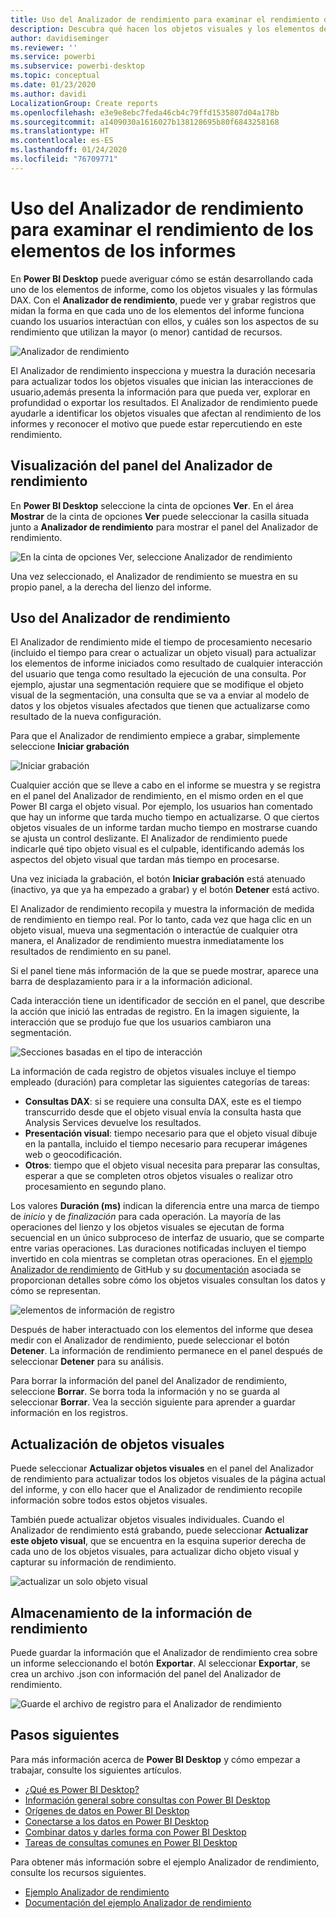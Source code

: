 ```yaml
---
title: Uso del Analizador de rendimiento para examinar el rendimiento de los elementos de los informes en Power BI Desktop
description: Descubra qué hacen los objetos visuales y los elementos de informe en términos de uso de recursos y capacidad de respuesta
author: davidiseminger
ms.reviewer: ''
ms.service: powerbi
ms.subservice: powerbi-desktop
ms.topic: conceptual
ms.date: 01/23/2020
ms.author: davidi
LocalizationGroup: Create reports
ms.openlocfilehash: e3e9e8ebc7feda46cb4c79ffd1535807d04a178b
ms.sourcegitcommit: a1409030a1616027b138128695b80f6843258168
ms.translationtype: HT
ms.contentlocale: es-ES
ms.lasthandoff: 01/24/2020
ms.locfileid: "76709771"
---
```

# <a name="use-performance-analyzer-to-examine-report-element-performance"></a>Uso del Analizador de rendimiento para examinar el rendimiento de los elementos de los informes

En **Power BI Desktop** puede averiguar cómo se están desarrollando cada uno de los elementos de informe, como los objetos visuales y las fórmulas DAX. Con el **Analizador de rendimiento**, puede ver y grabar registros que midan la forma en que cada uno de los elementos del informe funciona cuando los usuarios interactúan con ellos, y cuáles son los aspectos de su rendimiento que utilizan la mayor (o menor) cantidad de recursos.

![Analizador de rendimiento](media/desktop-performance-analyzer/performance-analyzer-01.png)

El Analizador de rendimiento inspecciona y muestra la duración necesaria para actualizar todos los objetos visuales que inician las interacciones de usuario,además presenta la información para que pueda ver, explorar en profundidad o exportar los resultados. El Analizador de rendimiento puede ayudarle a identificar los objetos visuales que afectan al rendimiento de los informes y reconocer el motivo que puede estar repercutiendo en este rendimiento.

## <a name="displaying-the-performance-analyzer-pane"></a>Visualización del panel del Analizador de rendimiento

En **Power BI Desktop** seleccione la cinta de opciones **Ver**. En el área **Mostrar** de la cinta de opciones **Ver** puede seleccionar la casilla situada junto a **Analizador de rendimiento** para mostrar el panel del Analizador de rendimiento.

![En la cinta de opciones Ver, seleccione Analizador de rendimiento](media/desktop-performance-analyzer/performance-analyzer-02.png)

Una vez seleccionado, el Analizador de rendimiento se muestra en su propio panel, a la derecha del lienzo del informe.

## <a name="using-performance-analyzer"></a>Uso del Analizador de rendimiento

El Analizador de rendimiento mide el tiempo de procesamiento necesario (incluido el tiempo para crear o actualizar un objeto visual) para actualizar los elementos de informe iniciados como resultado de cualquier interacción del usuario que tenga como resultado la ejecución de una consulta. Por ejemplo, ajustar una segmentación requiere que se modifique el objeto visual de la segmentación, una consulta que se va a enviar al modelo de datos y los objetos visuales afectados que tienen que actualizarse como resultado de la nueva configuración. 

Para que el Analizador de rendimiento empiece a grabar, simplemente seleccione **Iniciar grabación**

![Iniciar grabación](media/desktop-performance-analyzer/performance-analyzer-03.png)

Cualquier acción que se lleve a cabo en el informe se muestra y se registra en el panel del Analizador de rendimiento, en el mismo orden en el que Power BI carga el objeto visual. Por ejemplo, los usuarios han comentado que hay un informe que tarda mucho tiempo en actualizarse. O que ciertos objetos visuales de un informe tardan mucho tiempo en mostrarse cuando se ajusta un control deslizante. El Analizador de rendimiento puede indicarle qué tipo objeto visual es el culpable, identificando además los aspectos del objeto visual que tardan más tiempo en procesarse. 

Una vez iniciada la grabación, el botón **Iniciar grabación** está atenuado (inactivo, ya que ya ha empezado a grabar) y el botón **Detener** está activo. 

El Analizador de rendimiento recopila y muestra la información de medida de rendimiento en tiempo real. Por lo tanto, cada vez que haga clic en un objeto visual, mueva una segmentación o interactúe de cualquier otra manera, el Analizador de rendimiento muestra inmediatamente los resultados de rendimiento en su panel.

Si el panel tiene más información de la que se puede mostrar, aparece una barra de desplazamiento para ir a la información adicional.

Cada interacción tiene un identificador de sección en el panel, que describe la acción que inició las entradas de registro. En la imagen siguiente, la interacción que se produjo fue que los usuarios cambiaron una segmentación.

![Secciones basadas en el tipo de interacción](media/desktop-performance-analyzer/performance-analyzer-04.png)

La información de cada registro de objetos visuales incluye el tiempo empleado (duración) para completar las siguientes categorías de tareas:

* **Consultas DAX**: si se requiere una consulta DAX, este es el tiempo transcurrido desde que el objeto visual envía la consulta hasta que Analysis Services devuelve los resultados.
* **Presentación visual**: tiempo necesario para que el objeto visual dibuje en la pantalla, incluido el tiempo necesario para recuperar imágenes web o geocodificación. 
* **Otros**: tiempo que el objeto visual necesita para preparar las consultas, esperar a que se completen otros objetos visuales o realizar otro procesamiento en segundo plano.

Los valores **Duración (ms)** indican la diferencia entre una marca de tiempo de *inicio* y de *finalización* para cada operación. La mayoría de las operaciones del lienzo y los objetos visuales se ejecutan de forma secuencial en un único subproceso de interfaz de usuario, que se comparte entre varias operaciones. Las duraciones notificadas incluyen el tiempo invertido en cola mientras se completan otras operaciones. En el [ejemplo Analizador de rendimiento](https://github.com/microsoft/powerbi-desktop-samples/tree/master/Performance%20Analyzer) de GitHub y su [documentación](https://github.com/microsoft/powerbi-desktop-samples/blob/master/Performance%20Analyzer/Power%20BI%20Performance%20Analyzer%20Export%20File%20Format.docx) asociada se proporcionan detalles sobre cómo los objetos visuales consultan los datos y cómo se representan.


![elementos de información de registro](media/desktop-performance-analyzer/performance-analyzer-06.png)

Después de haber interactuado con los elementos del informe que desea medir con el Analizador de rendimiento, puede seleccionar el botón **Detener**. La información de rendimiento permanece en el panel después de seleccionar **Detener** para su análisis.

Para borrar la información del panel del Analizador de rendimiento, seleccione **Borrar**. Se borra toda la información y no se guarda al seleccionar **Borrar**. Vea la sección siguiente para aprender a guardar información en los registros. 

## <a name="refreshing-visuals"></a>Actualización de objetos visuales

Puede seleccionar **Actualizar objetos visuales** en el panel del Analizador de rendimiento para actualizar todos los objetos visuales de la página actual del informe, y con ello hacer que el Analizador de rendimiento recopile información sobre todos estos objetos visuales.

También puede actualizar objetos visuales individuales. Cuando el Analizador de rendimiento está grabando, puede seleccionar **Actualizar este objeto visual**, que se encuentra en la esquina superior derecha de cada uno de los objetos visuales, para actualizar dicho objeto visual y capturar su información de rendimiento.

![actualizar un solo objeto visual](media/desktop-performance-analyzer/performance-analyzer-07.png)

## <a name="saving-performance-information"></a>Almacenamiento de la información de rendimiento

Puede guardar la información que el Analizador de rendimiento crea sobre un informe seleccionando el botón **Exportar**. Al seleccionar **Exportar**, se crea un archivo .json con información del panel del Analizador de rendimiento. 

![Guarde el archivo de registro para el Analizador de rendimiento](media/desktop-performance-analyzer/performance-analyzer-05.png)


## <a name="next-steps"></a>Pasos siguientes
Para más información acerca de **Power BI Desktop** y cómo empezar a trabajar, consulte los siguientes artículos.

* [¿Qué es Power BI Desktop?](desktop-what-is-desktop.md)
* [Información general sobre consultas con Power BI Desktop](desktop-query-overview.md)
* [Orígenes de datos en Power BI Desktop](desktop-data-sources.md)
* [Conectarse a los datos en Power BI Desktop](desktop-connect-to-data.md)
* [Combinar datos y darles forma con Power BI Desktop](desktop-shape-and-combine-data.md)
* [Tareas de consultas comunes en Power BI Desktop](desktop-common-query-tasks.md)   

Para obtener más información sobre el ejemplo Analizador de rendimiento, consulte los recursos siguientes.

* [Ejemplo Analizador de rendimiento](https://github.com/microsoft/powerbi-desktop-samples/tree/master/Performance%20Analyzer)
* [Documentación del ejemplo Analizador de rendimiento](https://github.com/microsoft/powerbi-desktop-samples/blob/master/Performance%20Analyzer/Power%20BI%20Performance%20Analyzer%20Export%20File%20Format.docx)